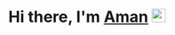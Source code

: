 #  <h1>Hi there, I'm <a href="https://Aman">Aman</a> <img src="https://media.giphy.com/media/hvRJCLFzcasrR4ia7z/giphy.gif" width="25px"> </h1>

